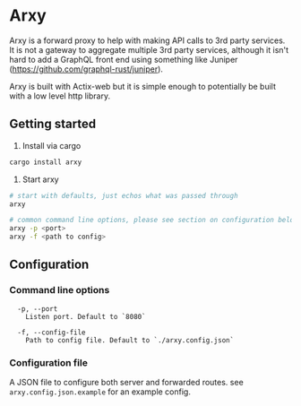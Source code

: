 # Arxy
Arxy is a forward proxy to help with making API calls to 3rd party services. It is not a gateway to aggregate multiple 3rd party services, although it isn't hard to add a GraphQL front end using something like Juniper (https://github.com/graphql-rust/juniper).

Arxy is built with Actix-web but it is simple enough to potentially be built with a low level http library.

## Getting started

1. Install via cargo

```sh
cargo install arxy
```

1. Start arxy

```sh
# start with defaults, just echos what was passed through
arxy

# common command line options, please see section on configuration below
arxy -p <port>
arxy -f <path to config>

```


## Configuration

### Command line options

```
  -p, --port
    Listen port. Default to `8080`

  -f, --config-file
    Path to config file. Default to `./arxy.config.json`
```

### Configuration file
A JSON file to configure both server and forwarded routes. see `arxy.config.json.example` for an example config.
